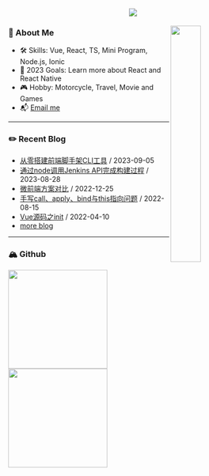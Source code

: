 <h1 align="center">
  <a href="https://git.io/typing-svg">
    <img src="https://readme-typing-svg.herokuapp.com/?lines=Hello,+There!+👋;This+is+Yahui+Jiang...;Nice+to+meet+you!&center=true&size=30">
  </a>
</h1>

<picture>
  <img align="right" width="35%" src="https://fastly.jsdelivr.net/gh/BestJarvan/pic-imgs/imgs/202303221702310.gif">
</picture>

### 🤵 About Me
- 🛠 Skills: Vue, React, TS, Mini Program, Node.js, Ionic
- 📜 2023 Goals: Learn more about React and React Native
- 🎮 Hobby: Motorcycle, Travel, Movie and Games
- 📬 [Email me](mailto:j532547613@gmail.com)

---

### ✏️ Recent Blog
- [从零搭建前端脚手架CLI工具](https://www.jiangyh.cn/2023/09/05/node/myself-cli/index.html) / 2023-09-05
- [通过node调用Jenkins API完成构建过程](https://www.jiangyh.cn/2023/08/28/node/node-jenkins/index.html) / 2023-08-28
- [微前端方案对比](https://www.jiangyh.cn/2022/12/25/vue/micro-frontends/index.html) / 2022-12-25
- [手写call、apply、bind与this指向问题](https://www.jiangyh.cn/2022/08/15/js/%E6%89%8B%E5%86%99call%E3%80%81apply%E3%80%81bind%E4%B8%8Ethis%E6%8C%87%E5%90%91%E9%97%AE%E9%A2%98/index.html) / 2022-08-15
- [Vue源码之init](https://www.jiangyh.cn/2022/04/10/vue/vue-init/index.html) / 2022-04-10
- [more blog](https://bestjarvan.gitee.io/)

---
<!-- github-readme-stats.vercel.app -->
### 🏔 Github
<a href="https://github.com/BestJarvan">
  <img height=200 align="center" src="https://vercel.jiangyh.cn/api?username=BestJarvan&show_icons=true&theme=one_dark_pro&bg_color=00000000">
</a>
<a href="https://github.com/BestJarvan">
  <img height=200 align="center" src="https://vercel.jiangyh.cn/api/top-langs/?username=BestJarvan&layout=compact&langs_count=8&theme=one_dark_pro&bg_color=00000000" />
</a>
